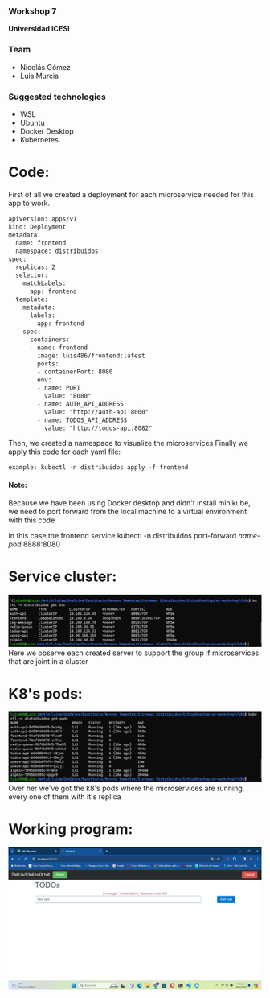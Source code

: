 ### Workshop 7
**Universidad ICESI**  


### Team

* Nicolás Gómez 
* Luis Murcia

### Suggested technologies 
* WSL
* Ubuntu
* Docker Desktop
* Kubernetes
  
# Code:
First of all we created a deployment for each microservice needed for this app to work.

```
apiVersion: apps/v1
kind: Deployment
metadata:
  name: frontend
  namespace: distribuidos  
spec:
  replicas: 2
  selector:
    matchLabels:
      app: frontend
  template:
    metadata:
      labels:
        app: frontend
    spec:
      containers:
      - name: frontend
        image: luis486/frontend:latest
        ports:
        - containerPort: 8080
        env:
        - name: PORT
          value: "8080"
        - name: AUTH_API_ADDRESS
          value: "http://auth-api:8000"
        - name: TODOS_API_ADDRESS
          value: "http://todos-api:8082"
``` 
Then, we created a namespace to visualize the microservices
Finally we apply this code for each yaml file:
```
example: kubectl -n distribuidos apply -f frontend
```

#### Note: 

Because we have been using Docker desktop and didn't install minikube, we need to port forward from the local machine to a virtual environment with this code

In this case the frontend service
kubectl -n distribuidos port-forward *name-pod* 8888:8080

# Service cluster:
<img src="assets/Cluster.jpg"><br>
Here we observe each created server to support the group if microservices that are joint in a cluster

# K8's pods:
<img src="assets/Pods.jpg"><br>
Over her we've got the k8's pods where the microservices are running, every one of them with it's replica
# Working program:
<img src="assets/Working_program.jpg"><br>


